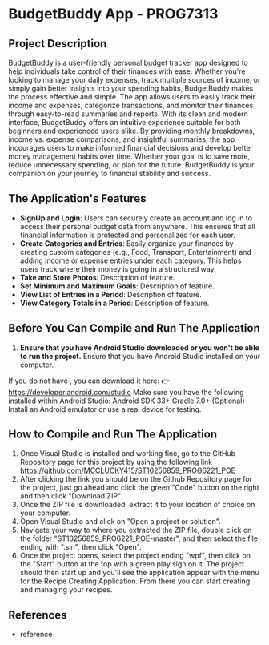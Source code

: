 # BudgetBuddy App - PROG7313

## Project Description
BudgetBuddy is a user-friendly personal budget tracker app designed to help individuals take control of their finances with ease. Whether you're looking to manage your daily expenses, track multiple sources of income, or simply gain better insights into your spending habits, BudgetBuddy makes the process effective and simple. The app allows users to easily track their income and expenses, categorize transactions, and monitor their finances through easy-to-read summaries and reports. With its clean and modern interface, BudgetBuddy offers an intuitive experience suitable for both beginners and experienced users alike. By providing monthly breakdowns, income vs. expense comparisons, and insightful summaries, the app incourages users to make informed financial decisions and develop better money management habits over time. Whether your goal is to save more, reduce unnecessary spending, or plan for the future. BudgetBuddy is your companion on your journey to financial stability and success.

## The Application's Features

- **SignUp and Login**: Users can securely create an account and log in to access their personal budget data from anywhere. This ensures that all financial information is protected and personalized for each user.
- **Create Categories and Entries**: Easily organize your finances by creating custom categories (e.g., Food, Transport, Entertainment) and adding income or expense entries under each category. This helps users track where their money is going in a structured way.
- **Take and Store Photos**: Description of feature.
- **Set Minimum and Maximum Goals**: Description of feature.
- **View List of Entries in a Period**: Description of feature.
- **View Category Totals in a Period**: Description of feature.

## Before You Can Compile and Run The Application

1. **Ensure that you have Android Studio downloaded or you won't be able to run the project.**
Ensure that you have Android Studio installed on your computer.

If you do not have , you can download it here:
👉 https://developer.android.com/studio
Make sure you have the following installed within Android Studio:
Android SDK 33+
Gradle 7.0+
(Optional) Install an Android emulator or use a real device for testing.

## How to Compile and Run The Application

1. Once Visual Studio is installed and working fine, go to the GitHub Repository page for this project by using the following link https://github.com/MCCLUCKY415/ST10256859_PROG6221_POE
2. After clicking the link you should be on the Github Repository page for the project, just go ahead and click the green "Code" button on the right and then click "Download ZIP".
3. Once the ZIP file is downloaded, extract it to your location of choice on your computer.
4. Open Visual Studio and click on "Open a project or solution".
5. Navigate your way to where you extracted the ZIP file, double click on the folder "ST10256859_PRO6221_POE-master", and then select the file ending with ".sln", then click "Open".
6. Once the project opens, select the project ending "wpf", then click on the "Start" button at the top with a green play sign on it. The project should then start up and you'll see the application appear with the menu for the Recipe Creating Application. From there you can start creating and managing your recipes.

## References

- reference
